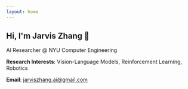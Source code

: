 ```yaml
---
layout: home
---
```


## Hi, I'm Jarvis Zhang 👋

AI Researcher @ NYU Computer Engineering

**Research Interests**: Vision-Language Models, Reinforcement Learning, Robotics

**Email**: jarviszhang.ai@gmail.com